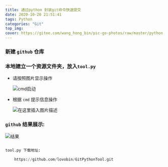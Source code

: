 ```yaml
---
title: 通过python 封装git命令快速提交
date: 2020-10-20 21:51:41
tags: Python
categories: "Git"
top_img:
cover: https://gitee.com/wang_hong_bin/pic-go-photos/raw/master/python.jpg
---
```


###  新建 `github` 仓库



### 本地建立一个资源文件夹，放入`tool.py`

+ 请按照图片显示操作

  ![cmd启动](https://img-blog.csdnimg.cn/20201020215554191.png?x-oss-process=image/watermark,type_ZmFuZ3poZW5naGVpdGk,shadow_10,text_aHR0cHM6Ly9ibG9nLmNzZG4ubmV0L3dlaXhpbl80MzM0MDQyMA==,size_16,color_FFFFFF,t_70#pic_center)

  

+ 根据 `cmd` 提示信息操作

  ![在这里插入图片描述](https://img-blog.csdnimg.cn/20201020215703812.gif#pic_center)

### `github` 结果展示:

![结果](https://img-blog.csdnimg.cn/20201020215554803.png?x-oss-process=image/watermark,type_ZmFuZ3poZW5naGVpdGk,shadow_10,text_aHR0cHM6Ly9ibG9nLmNzZG4ubmV0L3dlaXhpbl80MzM0MDQyMA==,size_16,color_FFFFFF,t_70#pic_center)





```python

tool.py 下载地址:
    
    https://github.com/lovobin/GitPythonTool.git
        
```

